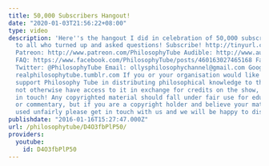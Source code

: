 ```yaml
---
title: 50,000 Subscribers Hangout!
date: "2020-01-03T21:56:22+08:00"
type: video
description: 'Here''s the hangout I did in celebration of 50,000 subscribers! Thanks
  to all who turned up and asked questions! Subscribe! http://tinyurl.com/pr99a46
  Patreon: http://www.patreon.com/PhilosophyTube Audible: http://www.audibletrial.com/PhilosophyTube
  FAQ: https://www.facebook.com/PhilosophyTube/posts/460163027465168 Facebook: https://www.facebook.com/PhilosophyTube?ref=hl
  Twitter: @PhilosophyTube Email: ollysphilosophychannel@gmail.com Google+: google.com/+thephilosophytube
  realphilosophytube.tumblr.com If you or your organisation would like to financially
  support Philosophy Tube in distributing philosophical knowledge to those who might
  not otherwise have access to it in exchange for credits on the show, please get
  in touch! Any copyrighted material should fall under fair use for educational purposes
  or commentary, but if you are a copyright holder and believe your material has been
  used unfairly please get in touch with us and we will be happy to discuss it.'
publishdate: "2016-01-16T15:27:47.000Z"
url: /philosophytube/D4O3fbPlP50/
providers:
  youtube:
    id: D4O3fbPlP50
---
```

